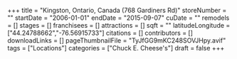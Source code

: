 +++
title = "Kingston, Ontario, Canada (768 Gardiners Rd)"
storeNumber = ""
startDate = "2006-01-01"
endDate = "2015-09-07"
cuDate = ""
remodels = []
stages = []
franchisees = []
attractions = []
sqft = ""
latitudeLongitude = ["44.24788662","-76.56915733"]
citations = []
contributors = []
downloadLinks = []
pageThumbnailFile = "TyJfGG9mKC248SOVJHpy.avif"
tags = ["Locations"]
categories = ["Chuck E. Cheese's"]
draft = false
+++
